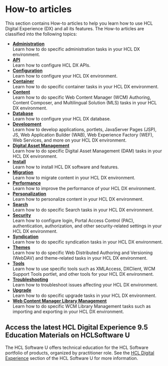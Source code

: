 # How-to articles

This section contains How-to articles to help you learn how to use HCL Digital Experience (DX) and all its features. The How-to articles are classified into the following topics:

- **[Administration](./administration/index.md)**  
Learn how to do specific administration tasks in your HCL DX environment.
- **[API](./api/index.md)**  
Learn how to configure HCL DX APIs.
- **[Configuration](./configuration/index.md)**  
Learn how to configure your HCL DX environment.
- **[Container](./container/index.md)**  
Learn how to do specific container tasks in your HCL DX environment.
- **[Content](./content/index.md)**  
Learn how to do specific Web Content Manager (WCM) Authoring, Content Composer, and Multilingual Solution (MLS) tasks in your HCL DX environment.
- **[Database](./database/index.md)**  
Learn how to configure your HCL DX database.
- **[Development](./development/index.md)**  
Learn how to develop applications, portlets, JavaServer Pages (JSP), JS, Web Application Builder (WAB), Web Experience Factory (WEF), Web Services, and more on your HCL DX environment.
- **[Digital Asset Management](./dam/index.md)**  
Learn how to do specific Digital Asset Management (DAM) tasks in your HCL DX environment.
- **[Install](./install/index.md)**  
Learn how to install HCL DX software and features.
- **[Migration](./migration/index.md)**  
Learn how to migrate content in your HCL DX environment.
- **[Performance](./performance/index.md)**  
Learn how to improve the performance of your HCL DX environment.
- **[Personalization](./personalization/index.md)**  
Learn how to personalize content in your HCL DX environment.
- **[Search](./search/index.md)**  
Learn how to do specific Search tasks in your HCL DX environment.
- **[Security](./security/index.md)**  
Learn how to configure login, Portal Access Control (PAC), authentication, authorization, and other security-related settings in your HCL DX environment.
- **[Syndication](./syndication/index.md)**  
Learn how to do specific syndication tasks in your HCL DX environment.
- **[Themes](./themes/index.md)**  
Learn how to do specific Web Distributed Authoring and Versioning (WebDAV) and theme-related tasks in your HCL DX environment.
- **[Tools](./tools/index.md)**  
Learn how to use specific tools such as XMLAccess, DXClient, WCM Support Tools portlet, and other tools for your HCL DX environment.
- **[Troubleshooting](./troubleshooting/index.md)**  
Learn how to troubleshoot issues affecting your HCL DX environment.
- **[Upgrade](./upgrade/index.md)**  
Learn how to do specific upgrade tasks in your HCL DX environment.
- **[Web Content Manager Library Management](./wcmlibrarymanagement/index.md)**  
Learn how to do specific WCM Library Management tasks such as importing and exporting in your HCL DX environment.

## Access the latest HCL Digital Experience 9.5 Education Materials on HCLSoftware U

The HCL Software U offers technical education for the HCL Software portfolio of products, organized by practitioner role. See the [HCL Digital Experience](https://hclsoftwareu.hcltechsw.com/) section of the HCL Software U for more information.
